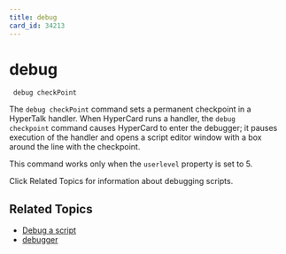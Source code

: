 ```yaml
---
title: debug
card_id: 34213
---
```


# debug

<code><pre>
debug checkPoint
</pre></code>

The <code>debug checkPoint</code> command sets a permanent checkpoint in a HyperTalk handler. When HyperCard runs a handler, the <code>debug checkpoint</code> command causes HyperCard to enter the debugger; it pauses execution of the handler and opens a script editor window with a box around the line with the checkpoint.

This command works only when the <code>userlevel</code> property is set to 5.

Click Related Topics for information about debugging scripts.

## Related Topics

* [Debug a script](/HyperTalkReference/editingscripts/Debug-a-script)
* [debugger](/HyperTalkReference/properties/debugger)
